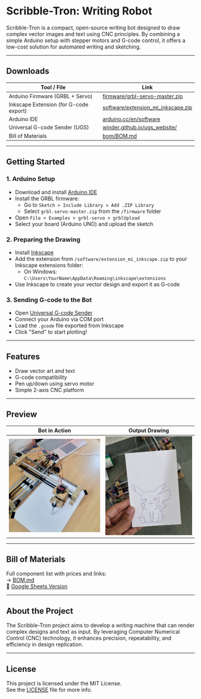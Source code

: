 #  Scribble-Tron: Writing Robot

Scribble-Tron is a compact, open-source writing bot designed to draw complex vector images and text using CNC principles. By combining a simple Arduino setup with stepper motors and G-code control, it offers a low-cost solution for automated writing and sketching.

---

##  Downloads

| Tool / File | Link |
|-------------|------|
|  Arduino Firmware (GRBL + Servo) | [firmware/grbl-servo-master.zip](./firmware/grbl-servo-master.zip) |
|  Inkscape Extension (for G-code export) | [software/extension_mi_inkscape.zip](./software/extension_mi_inkscape.zip) |
|  Arduino IDE | [arduino.cc/en/software](https://www.arduino.cc/en/software) |
|  Universal G-code Sender (UGS) | [winder.github.io/ugs_website/](https://winder.github.io/ugs_website/) |
|  Bill of Materials | [bom/BOM.md](./bom/BOM.md) |

---

##  Getting Started

### 1. Arduino Setup
- Download and install [Arduino IDE](https://www.arduino.cc/en/software)
- Install the GRBL firmware:
  - Go to `Sketch > Include Library > Add .ZIP Library`
  - Select `grbl-servo-master.zip` from the `/firmware` folder
- Open `File > Examples > grbl-servo > grblUpload`
- Select your board (Arduino UNO) and upload the sketch

### 2. Preparing the Drawing
- Install [Inkscape](https://inkscape.org/)
- Add the extension from `/software/extension_mi_inkscape.zip` to your Inkscape extensions folder:
  - On Windows: `C:\Users\YourName\AppData\Roaming\inkscape\extensions`
- Use Inkscape to create your vector design and export it as G-code

### 3. Sending G-code to the Bot
- Open [Universal G-code Sender](https://winder.github.io/ugs_website/)
- Connect your Arduino via COM port
- Load the `.gcode` file exported from Inkscape
- Click "Send" to start plotting!

---

##  Features

- Draw vector art and text
- G-code compatibility
- Pen up/down using servo motor
- Simple 2-axis CNC platform

---

##  Preview

| Bot in Action | Output Drawing |
|---------------|----------------|
| ![Bot Photo](./docs/bot_photo.jpg) | ![Output](./docs/Output.jpg) |

---

##  Bill of Materials

Full component list with prices and links:  
→ [BOM.md](./docs/BOM.md)  
📄 [Google Sheets Version](https://docs.google.com/spreadsheets/d/1JKwAK4Ukw1zefZA47349bDCX6iBTZpc3zfQlEFtP45Q/edit?usp=sharing)

---

##  About the Project

The Scribble-Tron project aims to develop a writing machine that can render complex designs and text as input. By leveraging Computer Numerical Control (CNC) technology, it enhances precision, repeatability, and efficiency in design replication.

---

##  License

This project is licensed under the MIT License.  
See the [LICENSE](./LICENSE) file for more info.
